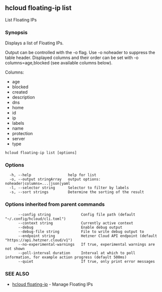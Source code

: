 ## hcloud floating-ip list

List Floating IPs

### Synopsis

Displays a list of Floating IPs.

Output can be controlled with the -o flag. Use -o noheader to suppress the
table header. Displayed columns and their order can be set with
-o columns=age,blocked (see available columns below).

Columns:
 - age
 - blocked
 - created
 - description
 - dns
 - home
 - id
 - ip
 - labels
 - name
 - protection
 - server
 - type

```
hcloud floating-ip list [options]
```

### Options

```
  -h, --help                 help for list
  -o, --output stringArray   output options: noheader|columns=...|json|yaml
  -l, --selector string      Selector to filter by labels
  -s, --sort strings         Determine the sorting of the result
```

### Options inherited from parent commands

```
      --config string              Config file path (default "~/.config/hcloud/cli.toml")
      --context string             Currently active context
      --debug                      Enable debug output
      --debug-file string          File to write debug output to
      --endpoint string            Hetzner Cloud API endpoint (default "https://api.hetzner.cloud/v1")
      --no-experimental-warnings   If true, experimental warnings are not shown
      --poll-interval duration     Interval at which to poll information, for example action progress (default 500ms)
      --quiet                      If true, only print error messages
```

### SEE ALSO

* [hcloud floating-ip](hcloud_floating-ip.md)	 - Manage Floating IPs
